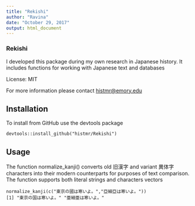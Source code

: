 ```yaml
---
title: "Rekishi"
author: "Ravina"
date: "October 29, 2017"
output: html_document
---
```

### Rekishi

I developed this package during my own research in Japanese history. It includes functions for working with Japanese text and databases

License: MIT

For more information please contact histmr@emory.edu

## Installation

To install from GitHub use the devtools package

```{r eval=FALSE}
devtools::install_github("histmr/Rekishi")
```
## Usage

The function normalize_kanji() converts old 旧漢字 and variant 異体字 characters into their modern counterparts for purposes of text comparison. The function supports both literal strings and characters vectors

```{r}
normalize_kanji(c("東京の國は寒いよ。","亞細亞は寒いよ。"))
[1] "東京の国は寒いよ。" "亜細亜は寒いよ。" 
```

